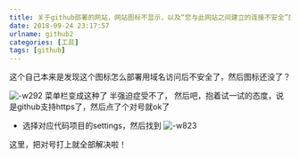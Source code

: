 ```yaml
---
title: 关于github部署的网站，网站图标不显示，以及“您与此网站之间建立的连接不安全”的解决方案
date: 2018-09-24 23:17:57
urlname: github2
categories: [工具]
tags: [github]
---
```

这个自己本来是发现这个图标怎么部署用域名访问后不安全了，然后图标还没了？

<!--more-->
![-w292](https://i.loli.net/2019/11/03/Yynxb8oTVJUwAL6.jpg)
菜单栏变成这种了
半强迫症受不了，
然后吧，抱着试一试的态度，说是github支持https了，然后点了个对号就ok了
* 选择对应代码项目的settings，然后找到
![-w823](https://i.loli.net/2019/11/03/oqUrwXdzmgeclIy.jpg)

这里，把对号打上就全部解决啦！
